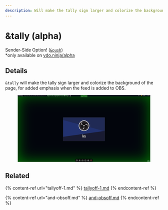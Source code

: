 ```yaml
---
description: Will make the tally sign larger and colorize the background of the page
---
```


# \&tally (alpha)

Sender-Side Option! ([`&push`](../../source-settings/push.md))\
\*only available on [vdo.ninja/alpha](https://vdo.ninja/alpha/)

## Details

`&tally` will make the tally sign larger and colorize the background of the page, for added emphasis when the feed is added to OBS.

<figure><img src="../../.gitbook/assets/image (1) (1).png" alt=""><figcaption></figcaption></figure>

## Related

{% content-ref url="tallyoff-1.md" %}
[tallyoff-1.md](tallyoff-1.md)
{% endcontent-ref %}

{% content-ref url="and-obsoff.md" %}
[and-obsoff.md](and-obsoff.md)
{% endcontent-ref %}
